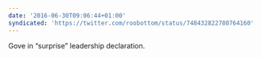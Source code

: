 ```yaml
---
date: '2016-06-30T09:06:44+01:00'
syndicated: 'https://twitter.com/roobottom/status/748432822780764160'
---
```

Gove in “surprise” leadership declaration.
